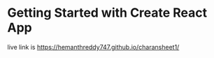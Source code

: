 # Getting Started with Create React App

live link is          https://hemanthreddy747.github.io/charansheet1/
 
 
